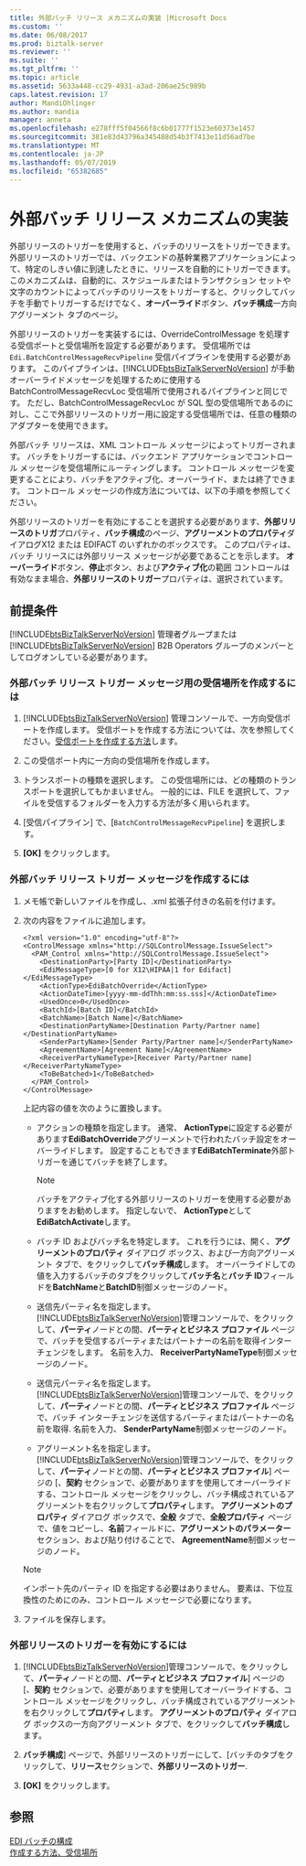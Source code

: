 ```yaml
---
title: 外部バッチ リリース メカニズムの実装 |Microsoft Docs
ms.custom: ''
ms.date: 06/08/2017
ms.prod: biztalk-server
ms.reviewer: ''
ms.suite: ''
ms.tgt_pltfrm: ''
ms.topic: article
ms.assetid: 5633a448-cc29-4931-a3ad-206ae25c989b
caps.latest.revision: 17
author: MandiOhlinger
ms.author: mandia
manager: anneta
ms.openlocfilehash: e278fff5f04566f8c6b01777f1523e60373e1457
ms.sourcegitcommit: 381e83d43796a345488d54b3f7413e11d56ad7be
ms.translationtype: MT
ms.contentlocale: ja-JP
ms.lasthandoff: 05/07/2019
ms.locfileid: "65382685"
---
```

# <a name="implementing-an-external-batch-release-mechanism"></a>外部バッチ リリース メカニズムの実装
外部リリースのトリガーを使用すると、バッチのリリースをトリガーできます。 外部リリースのトリガーでは、バックエンドの基幹業務アプリケーションによって、特定のしきい値に到達したときに、リリースを自動的にトリガーできます。 このメカニズムは、自動的に、スケジュールまたはトランザクション セットや文字のカウントによってバッチのリリースをトリガーすると、クリックしてバッチを手動でトリガーするだけでなく、**オーバーライド**ボタン、**バッチ構成**一方向アグリーメント タブのページ。  
  
 外部リリースのトリガーを実装するには、OverrideControlMessage を処理する受信ポートと受信場所を設定する必要があります。 受信場所では `Edi.BatchControlMessageRecvPipeline` 受信パイプラインを使用する必要があります。 このパイプラインは、[!INCLUDE[btsBizTalkServerNoVersion](../includes/btsbiztalkservernoversion-md.md)] が手動オーバーライドメッセージを処理するために使用する BatchControlMessageRecvLoc 受信場所で使用されるパイプラインと同じです。 ただし、BatchControlMessageRecvLoc が SQL 型の受信場所であるのに対し、ここで外部リリースのトリガー用に設定する受信場所では、任意の種類のアダプターを使用できます。  
  
 外部バッチ リリースは、XML コントロール メッセージによってトリガーされます。 バッチをトリガーするには、バックエンド アプリケーションでコントロール メッセージを受信場所にルーティングします。 コントロール メッセージを変更することにより、バッチをアクティブ化、オーバーライド、または終了できます。 コントロール メッセージの作成方法については、以下の手順を参照してください。  
  
 外部リリースのトリガーを有効にすることを選択する必要があります、**外部リリースのトリガ**プロパティ、**バッチ構成**のページ、**アグリーメントのプロパティ**ダイアログX12 または EDIFACT のいずれかのボックスです。 このプロパティは、バッチ リリースには外部リリース メッセージが必要であることを示します。 **オーバーライド**ボタン、**停止**ボタン、および**アクティブ化**の範囲 コントロールは有効なまま場合、**外部リリースのトリガー**プロパティは、選択されています。  
  
## <a name="prerequisites"></a>前提条件  
 [!INCLUDE[btsBizTalkServerNoVersion](../includes/btsbiztalkservernoversion-md.md)] 管理者グループまたは [!INCLUDE[btsBizTalkServerNoVersion](../includes/btsbiztalkservernoversion-md.md)] B2B Operators グループのメンバーとしてログオンしている必要があります。  
  
### <a name="to-create-a-receive-location-for-the-external-batch-release-trigger-message"></a>外部バッチ リリース トリガー メッセージ用の受信場所を作成するには  
  
1. [!INCLUDE[btsBizTalkServerNoVersion](../includes/btsbiztalkservernoversion-md.md)] 管理コンソールで、一方向受信ポートを作成します。 受信ポートを作成する方法については、次を参照してください。[受信ポートを作成する方法](../core/how-to-create-a-receive-port.md)します。  
  
2. この受信ポート内に一方向の受信場所を作成します。  
  
3. トランスポートの種類を選択します。 この受信場所には、どの種類のトランスポートを選択してもかまいません。 一般的には、FILE を選択して、ファイルを受信するフォルダーを入力する方法が多く用いられます。  
  
4. [受信パイプライン] で、[`BatchControlMessageRecvPipeline`] を選択します。  
  
5. **[OK]** をクリックします。  
  
### <a name="to-create-the-external-batch-release-trigger-message"></a>外部バッチ リリース トリガー メッセージを作成するには  
  
1. メモ帳で新しいファイルを作成し、.xml 拡張子付きの名前を付けます。  
  
2. 次の内容をファイルに追加します。  
  
   ```  
   <?xml version="1.0" encoding="utf-8"?>  
   <ControlMessage xmlns="http://SQLControlMessage.IssueSelect">  
     <PAM_Control xmlns="http://SQLControlMessage.IssueSelect">  
       <DestinationParty>[Party ID]</DestinationParty>  
       <EdiMessageType>[0 for X12\HIPAA|1 for Edifact]</EdiMessageType>  
       <ActionType>EdiBatchOverride</ActionType>  
       <ActionDateTime>[yyyy-mm-ddThh:mm:ss.sss]</ActionDateTime>  
       <UsedOnce>0</UsedOnce>  
       <BatchId>[Batch ID]</BatchId>  
       <BatchName>[Batch Name]</BatchName>  
       <DestinationPartyName>[Destination Party/Partner name]</DestinationPartyName>  
       <SenderPartyName>[Sender Party/Partner name]</SenderPartyName>  
       <AgreementName>[Agreement Name]</AgreementName>  
       <ReceiverPartyNameType>[Receiver Party/Partner name]</ReceiverPartyNameType>  
       <ToBeBatched>1</ToBeBatched>  
     </PAM_Control>  
   </ControlMessage>  
   ```  
  
    上記内容の値を次のように置換します。  
  
   - アクションの種類を指定します。 通常、 **ActionType**に設定する必要があります**EdiBatchOverride**アグリーメントで行われたバッチ設定をオーバーライドします。 設定することもできます**EdiBatchTerminate**外部トリガーを通じてバッチを終了します。  
  
     > [!NOTE]
     >  バッチをアクティブ化する外部リリースのトリガーを使用する必要がありますをお勧めします。 指定しないで、 **ActionType**として**EdiBatchActivate**します。  
  
   - バッチ ID およびバッチ名を特定します。 これを行うには、開く、**アグリーメントのプロパティ** ダイアログ ボックス、および一方向アグリーメント タブで、をクリックして**バッチ構成**します。 オーバーライドしての値を入力するバッチのタブをクリックして**バッチ名**と**バッチ ID**フィールドを**BatchName**と**BatchID**制御メッセージのノード。  
  
   - 送信先パーティ名を指定します。 [!INCLUDE[btsBizTalkServerNoVersion](../includes/btsbiztalkservernoversion-md.md)]管理コンソールで、をクリックして、**パーティ**ノードとの間、**パーティとビジネス プロファイル** ページで、バッチを受信するパーティまたはパートナーの名前を取得インターチェンジをします。 名前を入力、 **ReceiverPartyNameType**制御メッセージのノード。  
  
   - 送信元パーティ名を指定します。 [!INCLUDE[btsBizTalkServerNoVersion](../includes/btsbiztalkservernoversion-md.md)]管理コンソールで、をクリックして、**パーティ**ノードとの間、**パーティとビジネス プロファイル** ページで、バッチ インターチェンジを送信するパーティまたはパートナーの名前を取得. 名前を入力、 **SenderPartyName**制御メッセージのノード。  
  
   - アグリーメント名を指定します。 [!INCLUDE[btsBizTalkServerNoVersion](../includes/btsbiztalkservernoversion-md.md)]管理コンソールで、をクリックして、**パーティ**ノードとの間、**パーティとビジネス プロファイル**] ページの [、**契約** セクションで、必要がありますを使用してオーバーライドする、コントロール メッセージをクリックし、バッチ構成されているアグリーメントを右クリックして**プロパティ**します。 **アグリーメントのプロパティ** ダイアログ ボックスで、**全般** タブで、**全般プロパティ** ページで、値をコピーし、**名前**フィールドに、**アグリーメントのパラメーター**セクション、および貼り付けることで、 **AgreementName**制御メッセージのノード。  
  
   > [!NOTE]
   >  インポート先のパーティ ID を指定する必要はありません。 要素は、下位互換性のためにのみ、コントロール メッセージで必要になります。  
  
3. ファイルを保存します。  
  
### <a name="to-enable-the-external-release-trigger"></a>外部リリースのトリガーを有効にするには  
  
1. [!INCLUDE[btsBizTalkServerNoVersion](../includes/btsbiztalkservernoversion-md.md)]管理コンソールで、をクリックして、**パーティ**ノードとの間、**パーティとビジネス プロファイル**] ページの [、**契約** セクションで、必要がありますを使用してオーバーライドする、コントロール メッセージをクリックし、バッチ構成されているアグリーメントを右クリックして**プロパティ**します。 **アグリーメントのプロパティ** ダイアログ ボックスの一方向アグリーメント タブで、をクリックして**バッチ構成**します。  
  
2. **バッチ構成**] ページで、外部リリースのトリガーにして、[バッチのタブをクリックして、**リリース**セクションで、**外部リリースのトリガー**.  
  
3. **[OK]** をクリックします。  
  
## <a name="see-also"></a>参照  
 [EDI バッチの構成](../core/configuring-edi-batches.md)   
 [作成する方法、受信場所](../core/how-to-create-a-receive-location.md)
